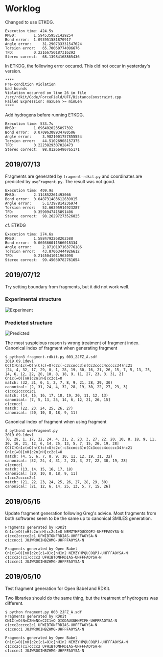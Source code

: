 # Worklog
Changed to use ETKDG.
```
Execution time: 424.5s
RMSD:		 1.5945359521429254
Bond error:	 1.093951581870917
Angle error:	 31.290733331547624
Torsion error:	 65.70060774096676
TFD:		 0.22166750187316292
Stereo correct:	 68.13984168865436
```

In ETKDG, the following error occured. This did not occur in yesterday's version.
```
****
Pre-condition Violation
bad bounds
Violation occurred on line 26 in file /src/rdkit/Code/ForceField/UFF/DistanceConstraint.cpp
Failed Expression: maxLen >= minLen
****
```


Add hydrogens before running ETKDG.
```
Execution time: 533.7s
RMSD:		 1.6964020235897392
Bond error:	 0.07096308934780506
Angle error:	 3.9821001757855554
Torsion error:	 44.51026908157375
TFD:		 0.2223829307028473
Stereo correct:	 98.81266490765171
```
## 2019/07/13
Fragments are generated by `fragment-rdkit.py` and coordinates are predicted by `useFragment.py`.
The result was not good.

```
Execution time: 409.9s
RMSD:		 2.114852261493066
Bond error:	 0.048731483612639015
Angle error:	 5.17397814236974
Torsion error:	 52.66395914923287
TFD:		 0.3590947415891406
Stereo correct:	 98.26297273526825
```

cf. ETKDG
```
Execution time: 274.6s
RMSD:		 1.5884792268202588
Bond error:	 0.060366011566018334
Angle error:	 2.8710107163776186
Torsion error:	 43.87063444926612
TFD:		 0.2145041011963098
Stereo correct:	 99.45030782761654
```
## 2019/07/12
Try setting boundary from fragments, but it did not work well.

### Experimental structure
![Experiment](https://user-images.githubusercontent.com/29328746/61119850-a766ce80-a4d6-11e9-8e2e-1391b6d0c7d6.png)
### Predicted structure
![Predicted](https://user-images.githubusercontent.com/29328746/61119903-c49b9d00-a4d6-11e9-9ca8-2ef9b0ba257d.png)

The most suspicious reason is wrong treatment of fragment index.
Canonical index of fragment when generating fragment

```
$ python3 fragment-rdkit.py 003_2JFZ_A.sdf 
2019.09.1dev1
CC(C)Cn1c(=O)n(C)c(=O)c2c(-c3ccncc3)n(Cc3cccc4ccccc34)nc21
[24, 4, 32, 17, 29, 0, 1, 28, 19, 30, 16, 21, 26, 15, 7, 5, 13, 25, 14, 6, 12, 22, 20, 10, 8, 18, 9, 11, 27, 23, 3, 31, 2]
Cn1c(=O)[nH]c2n[nH]cc2c1=O
match: (32, 31, 0, 1, 2, 7, 8, 9, 21, 28, 29, 30)
canonical: [2, 31, 24, 4, 32, 28, 19, 30, 22, 27, 23, 3]
c1ccc2ccccc2c1
match: (14, 15, 16, 17, 18, 19, 20, 11, 12, 13)
canonical: [7, 5, 13, 25, 14, 6, 12, 21, 26, 15]
c1ccncc1
match: (22, 23, 24, 25, 26, 27)
canonical: [20, 10, 8, 18, 9, 11]
```

Canonical index of fragment when using fragment
```
$ python3 useFragment.py 
2019.09.1dev1
[0, 29, 1, 17, 32, 24, 4, 31, 2, 23, 3, 27, 22, 20, 10, 8, 18, 9, 11, 30, 16, 21, 12, 6, 14, 25, 13, 5, 7, 15, 26, 19, 28]
CC(C)Cn1c(=O)n(C)c(=O)c2c(-c3ccncc3)n(Cc3cccc4ccccc34)nc21
Cn1c(=O)[nH]c2n[nH]cc2c1=O
match: (4, 5, 6, 7, 8, 9, 10, 11, 12, 19, 31, 32)
canonical: [32, 24, 4, 31, 2, 23, 3, 27, 22, 30, 19, 28]
c1ccncc1
match: (13, 14, 15, 16, 17, 18)
canonical: [20, 10, 8, 18, 9, 11]
c1ccc2ccccc2c1
match: (21, 22, 23, 24, 25, 26, 27, 28, 29, 30)
canonical: [21, 12, 6, 14, 25, 13, 5, 7, 15, 26]
```

## 2019/05/15
Update fragment generation following Greg's advice.
Most fragments from both softwares seem to be the same up to canonical SMILES generation.

```
Fragments generated by RDKit
Cn1c(=O)[nH]c2n[nH]cc2c1=O NEMZYHPQUCOQPJ-UHFFFAOYSA-N
c1ccc2ccccc2c1 UFWIBTONFRDIAS-UHFFFAOYSA-N
c1ccncc1 JUJWROOIHBZHMG-UHFFFAOYSA-N

Fragments generated by Open Babel
Cn1c(=O)[nH]c2c(c1=O)c[nH]n2 NEMZYHPQUCOQPJ-UHFFFAOYSA-N
c1ccc2c(c1)cccc2 UFWIBTONFRDIAS-UHFFFAOYSA-N
c1cccnc1 JUJWROOIHBZHMG-UHFFFAOYSA-N
```
## 2019/05/10
Test fragment generation for Open Babel and RDKit.

Two libraries should do the same thing, but the treatment of hydrogens was different.

```
$ python fragment.py 003_2JFZ_A.sdf 
Fragments generated by RDKit
CN1C(=O)N=C2N=NC=C2C1=O QIODAUXUHNPIFH-UHFFFAOYSA-N
c1ccc2ccccc2c1 UFWIBTONFRDIAS-UHFFFAOYSA-N
c1ccncc1 JUJWROOIHBZHMG-UHFFFAOYSA-N

Fragments generated by Open Babel
Cn1c(=O)[nH]c2c(c1=O)c[nH]n2 NEMZYHPQUCOQPJ-UHFFFAOYSA-N
c1ccc2c(c1)cccc2 UFWIBTONFRDIAS-UHFFFAOYSA-N
c1cccnc1 JUJWROOIHBZHMG-UHFFFAOYSA-N
```
